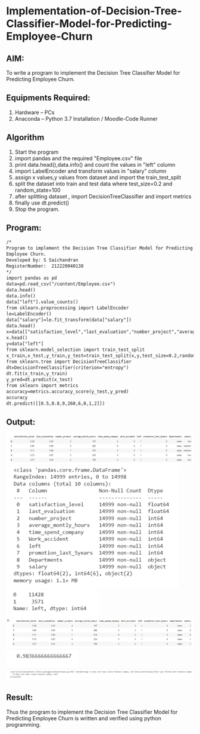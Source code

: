 # Implementation-of-Decision-Tree-Classifier-Model-for-Predicting-Employee-Churn

## AIM:
To write a program to implement the Decision Tree Classifier Model for Predicting Employee Churn.

## Equipments Required:
1. Hardware – PCs
2. Anaconda – Python 3.7 Installation / Moodle-Code Runner

## Algorithm
1. Start the program
2. import pandas and the required "Employee.csv" file 
3. print data.head(),data.info() and count the values in "left" column
4. import LabelEncoder and transform values in "salary" column
5. assign x values,y values from dataset and import the train_test_split
6. split the dataset into train and test data where test_size=0.2 and random_state=100
7. after splitting dataset , import DecisionTreeClassifier and import metrics 
8. finally use dt.predict()
9. Stop the program.
## Program:
```
/*
Program to implement the Decision Tree Classifier Model for Predicting Employee Churn.
Developed by: S Saichandran
RegisterNumber:  212220040138
*/
import pandas as pd
data=pd.read_csv("/content/Employee.csv")
data.head()
data.info()
data["left"].value_counts()
from sklearn.preprocessing import LabelEncoder
le=LabelEncoder()
data["salary"]=le.fit_transform(data["salary"])
data.head()
x=data[["satisfaction_level","last_evaluation","number_project","average_montly_hours","time_spend_company","Work_accident","promotion_last_5years","salary"]]
x.head()
y=data["left"]
from sklearn.model_selection import train_test_split
x_train,x_test,y_train,y_test=train_test_split(x,y,test_size=0.2,random_state=100)
from sklearn.tree import DecisionTreeClassifier
dt=DecisionTreeClassifier(criterion="entropy")
dt.fit(x_train,y_train)
y_pred=dt.predict(x_test)
from sklearn import metrics
accuracy=metrics.accuracy_score(y_test,y_pred)
accuracy
dt.predict([[0.5,0.8,9,260,6,0,1,2]])
```

## Output:
![decision tree classifier model](/1.DataHead.PNG)
![decision tree classifier model](/2.DataInfo.PNG)
![decision tree classifier model](/3.ValueCount.PNG)
![decision tree classifier model](/4.LabelEncoder.PNG)
![decision tree classifier model](/5.Accuracy.PNG)
![decision tree classifier model](/6.dt.predict().PNG)


## Result:
Thus the program to implement the  Decision Tree Classifier Model for Predicting Employee Churn is written and verified using python programming.
